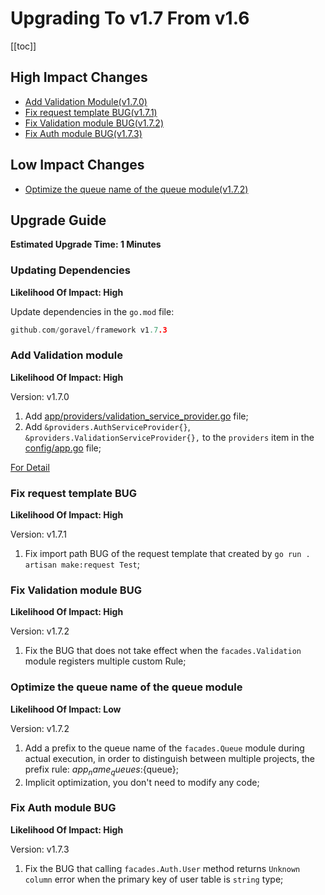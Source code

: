 # Upgrading To v1.7 From v1.6

[[toc]]

## High Impact Changes

- [Add Validation Module(v1.7.0)](#Add-Validation-module)
- [Fix request template BUG(v1.7.1)](#Fix-request-template-BUG)
- [Fix Validation module BUG(v1.7.2)](#Fix-Validation-module-BUG)
- [Fix Auth module BUG(v1.7.3)](#Fix-Auth-module-BUG)

## Low Impact Changes

- [Optimize the queue name of the queue module(v1.7.2)](#Optimize-the-queue-name-of-the-queue-module)

## Upgrade Guide

**Estimated Upgrade Time: 1 Minutes**

### Updating Dependencies

**Likelihood Of Impact: High**

Update dependencies in the `go.mod` file:

```go
github.com/goravel/framework v1.7.3
```

### Add Validation module

**Likelihood Of Impact: High**

Version: v1.7.0

1. Add [app/providers/validation_service_provider.go](https://github.com/goravel/goravel/blob/v1.7.0/app/providers/validation_service_provider.go) file;
3. Add `&providers.AuthServiceProvider{}`, `&providers.ValidationServiceProvider{},` to the `providers` item in the [config/app.go](https://github.com/goravel/goravel/blob/v1.7.0/config/app.go) file;

[For Detail](../the-basics/validation.md)

### Fix request template BUG

**Likelihood Of Impact: High**

Version: v1.7.1

1. Fix import path BUG of the request template that created by `go run . artisan make:request Test`;

### Fix Validation module BUG

**Likelihood Of Impact: High**

Version: v1.7.2

1. Fix the BUG that does not take effect when the `facades.Validation` module registers multiple custom Rule;

### Optimize the queue name of the queue module

**Likelihood Of Impact: Low**

Version: v1.7.2

1. Add a prefix to the queue name of the `facades.Queue` module during actual execution, in order to distinguish between multiple projects, the prefix rule: ${app_name}_queues:${queue};
2. Implicit optimization, you don't need to modify any code;

### Fix Auth module BUG

**Likelihood Of Impact: High**

Version: v1.7.3

1. Fix the BUG that calling `facades.Auth.User` method returns `Unknown column` error when the primary key of user table is `string` type;
